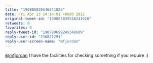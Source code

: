 ```yaml
---
title: "190805039546241026"
date: Fri Apr 13 14:14:01 +0000 2012
original-tweet-id: "190805039546241026"
retweets: 0
favorites: 0
reply-tweet-id: "190799699249348609"
reply-user-id: "236821291"
reply-user-screen-name: "mfjordan"
---
```

<a href="https://twitter.com/mfjordan">@mfjordan</a> I have the facilities for checking something if you require :)
